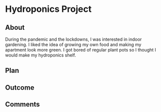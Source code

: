 # Hydroponics Project

## About
During the pandemic and the lockdowns, I was interested in indoor gardening. I liked the idea of growing my own food and making my apartment look more green. I got bored of regular plant pots so I thought I would make my hydroponics shelf.

## Plan 

## Outcome

## Comments
